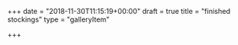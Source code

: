 +++
date = "2018-11-30T11:15:19+00:00"
draft = true
title = "finished stockings"
type = "galleryItem"

+++
